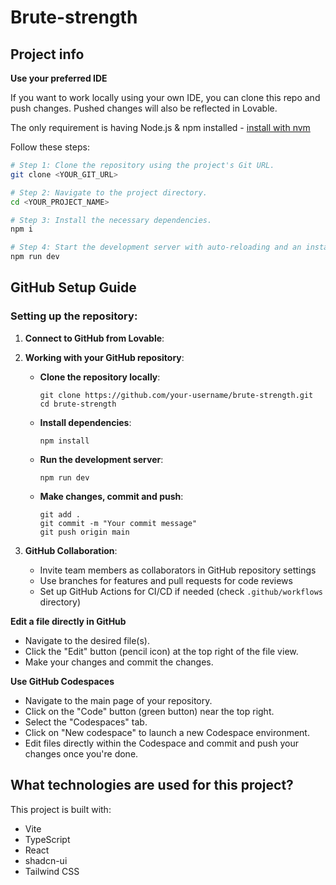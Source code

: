
# Brute-strength

## Project info



**Use your preferred IDE**

If you want to work locally using your own IDE, you can clone this repo and push changes. Pushed changes will also be reflected in Lovable.

The only requirement is having Node.js & npm installed - [install with nvm](https://github.com/nvm-sh/nvm#installing-and-updating)

Follow these steps:

```sh
# Step 1: Clone the repository using the project's Git URL.
git clone <YOUR_GIT_URL>

# Step 2: Navigate to the project directory.
cd <YOUR_PROJECT_NAME>

# Step 3: Install the necessary dependencies.
npm i

# Step 4: Start the development server with auto-reloading and an instant preview.
npm run dev
```

## GitHub Setup Guide

### Setting up the repository:

1. **Connect to GitHub from Lovable**:
  

2. **Working with your GitHub repository**:
   - **Clone the repository locally**:
     ```
     git clone https://github.com/your-username/brute-strength.git
     cd brute-strength
     ```
   - **Install dependencies**:
     ```
     npm install
     ```
   - **Run the development server**:
     ```
     npm run dev
     ```
   - **Make changes, commit and push**:
     ```
     git add .
     git commit -m "Your commit message"
     git push origin main
     ```

3. **GitHub Collaboration**:
   - Invite team members as collaborators in GitHub repository settings
   - Use branches for features and pull requests for code reviews
   - Set up GitHub Actions for CI/CD if needed (check `.github/workflows` directory)

**Edit a file directly in GitHub**

- Navigate to the desired file(s).
- Click the "Edit" button (pencil icon) at the top right of the file view.
- Make your changes and commit the changes.

**Use GitHub Codespaces**

- Navigate to the main page of your repository.
- Click on the "Code" button (green button) near the top right.
- Select the "Codespaces" tab.
- Click on "New codespace" to launch a new Codespace environment.
- Edit files directly within the Codespace and commit and push your changes once you're done.

## What technologies are used for this project?

This project is built with:

- Vite
- TypeScript
- React
- shadcn-ui
- Tailwind CSS


